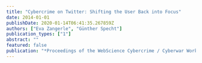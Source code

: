 ```yaml
---
title: "Cybercrime on Twitter: Shifting the User Back into Focus"
date: 2014-01-01
publishDate: 2020-01-14T06:41:35.267859Z
authors: ["Eva Zangerle", "Günther Specht"]
publication_types: ["1"]
abstract: ""
featured: false
publication: "*Proceedings of the WebScience Cybercrime / Cyberwar Workshop, co-located with WebSci14*"
---
```



